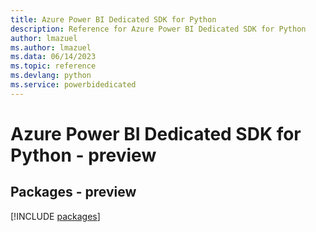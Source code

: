 ```yaml
---
title: Azure Power BI Dedicated SDK for Python
description: Reference for Azure Power BI Dedicated SDK for Python
author: lmazuel
ms.author: lmazuel
ms.data: 06/14/2023
ms.topic: reference
ms.devlang: python
ms.service: powerbidedicated
---
```

# Azure Power BI Dedicated SDK for Python - preview
## Packages - preview
[!INCLUDE [packages](power-bi-dedicated-index.md)]